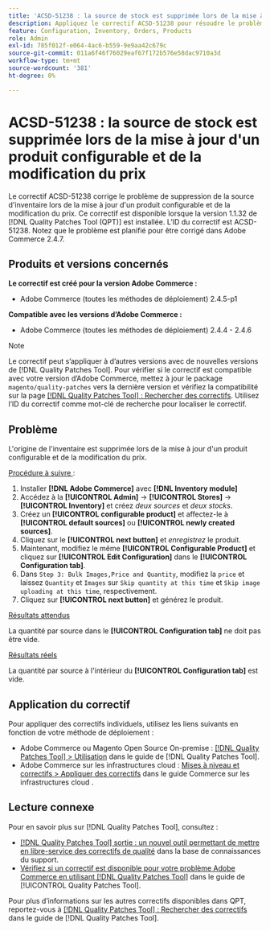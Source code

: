 ```yaml
---
title: 'ACSD-51238 : la source de stock est supprimée lors de la mise à jour d''un produit configurable et de la modification du prix'
description: Appliquez le correctif ACSD-51238 pour résoudre le problème d’Adobe Commerce en raison duquel la source d’inventaire est supprimée lors de la mise à jour d’un produit configurable et de la modification du prix.
feature: Configuration, Inventory, Orders, Products
role: Admin
exl-id: 785f012f-e064-4ac6-b559-9e9aa42c679c
source-git-commit: 011a6f46f76029eaf67f172b576e58dac9710a3d
workflow-type: tm+mt
source-wordcount: '381'
ht-degree: 0%

---
```


# ACSD-51238 : la source de stock est supprimée lors de la mise à jour d&#39;un produit configurable et de la modification du prix

Le correctif ACSD-51238 corrige le problème de suppression de la source d&#39;inventaire lors de la mise à jour d&#39;un produit configurable et de la modification du prix. Ce correctif est disponible lorsque la version 1.1.32 de [!DNL Quality Patches Tool (QPT)] est installée. L’ID du correctif est ACSD-51238. Notez que le problème est planifié pour être corrigé dans Adobe Commerce 2.4.7.

## Produits et versions concernés

**Le correctif est créé pour la version Adobe Commerce :**

* Adobe Commerce (toutes les méthodes de déploiement) 2.4.5-p1

**Compatible avec les versions d’Adobe Commerce :**

* Adobe Commerce (toutes les méthodes de déploiement) 2.4.4 - 2.4.6

>[!NOTE]
>
>Le correctif peut s’appliquer à d’autres versions avec de nouvelles versions de [!DNL Quality Patches Tool]. Pour vérifier si le correctif est compatible avec votre version d’Adobe Commerce, mettez à jour le package `magento/quality-patches` vers la dernière version et vérifiez la compatibilité sur la page [[!DNL Quality Patches Tool] : Rechercher des correctifs](<https://experienceleague.adobe.com/tools/commerce-quality-patches/index.html>). Utilisez l’ID du correctif comme mot-clé de recherche pour localiser le correctif.

## Problème

L&#39;origine de l&#39;inventaire est supprimée lors de la mise à jour d&#39;un produit configurable et de la modification du prix.

<u>Procédure à suivre </u> :

1. Installer **[!DNL Adobe Commerce]** avec **[!DNL Inventory module]**
1. Accédez à la **[!UICONTROL Admin]** -> **[!UICONTROL Stores]** -> **[!UICONTROL Inventory]** et créez *deux sources* et *deux stocks*.
1. Créez un **[!UICONTROL configurable product]** et affectez-le à **[!UICONTROL default sources]** ou **[!UICONTROL newly created sources]**.
1. Cliquez sur le **[!UICONTROL next button]** et *enregistrez* le produit.
1. Maintenant, modifiez le même **[!UICONTROL Configurable Product]** et cliquez sur **[!UICONTROL Edit Configuration]** dans le **[!UICONTROL Configuration tab]**.
1. Dans `Step 3: Bulk Images,Price and Quantity`, modifiez la `price` et laissez `Quantity` et `Images` sur `Skip quantity at this time` et `Skip image uploading at this time`, respectivement.
1. Cliquez sur **[!UICONTROL next button]** et générez le produit.

<u>Résultats attendus</u>

La quantité par source dans le **[!UICONTROL Configuration tab]** ne doit pas être vide.

<u>Résultats réels</u>

La quantité par source à l&#39;intérieur du **[!UICONTROL Configuration tab]** est vide.

## Application du correctif

Pour appliquer des correctifs individuels, utilisez les liens suivants en fonction de votre méthode de déploiement :

* Adobe Commerce ou Magento Open Source On-premise : [[!DNL Quality Patches Tool] > Utilisation](/help/tools/quality-patches-tool/usage.md) dans le guide de [!DNL Quality Patches Tool].
* Adobe Commerce sur les infrastructures cloud : [Mises à niveau et correctifs > Appliquer des correctifs](https://experienceleague.adobe.com/docs/commerce-cloud-service/user-guide/develop/upgrade/apply-patches.html) dans le guide Commerce sur les infrastructures cloud .

## Lecture connexe

Pour en savoir plus sur [!DNL Quality Patches Tool], consultez :

* [[!DNL Quality Patches Tool] sortie : un nouvel outil permettant de mettre en libre-service des correctifs de qualité](https://experienceleague.adobe.com/en/docs/commerce-operations/tools/quality-patches-tool/quality-patches-tool-to-self-serve-quality-patches) dans la base de connaissances du support.
* [Vérifiez si un correctif est disponible pour votre problème Adobe Commerce en utilisant [!DNL Quality Patches Tool]](/help/tools/quality-patches-tool/patches-available-in-qpt/check-patch-for-magento-issue-with-magento-quality-patches.md) dans le guide de [!UICONTROL Quality Patches Tool].


Pour plus d’informations sur les autres correctifs disponibles dans QPT, reportez-vous à [[!DNL Quality Patches Tool] : Rechercher des correctifs](<https://experienceleague.adobe.com/tools/commerce-quality-patches/index.html>) dans le guide de [!DNL Quality Patches Tool].
